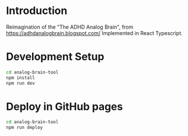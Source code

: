 # Introduction

Reimagination of the "The ADHD Analog Brain", from https://adhdanalogbrain.blogspot.com/
Implemented in React Typescript.

# Development Setup

```bash
cd analog-brain-tool
npm install
npm run dev
```

# Deploy in GitHub pages

```bash
cd analog-brain-tool
npm run deploy
```
